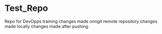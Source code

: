 # Test_Repo
Repo for DevOpps training
changes made onngit remote repository
changes made locally
changes made after pushing
